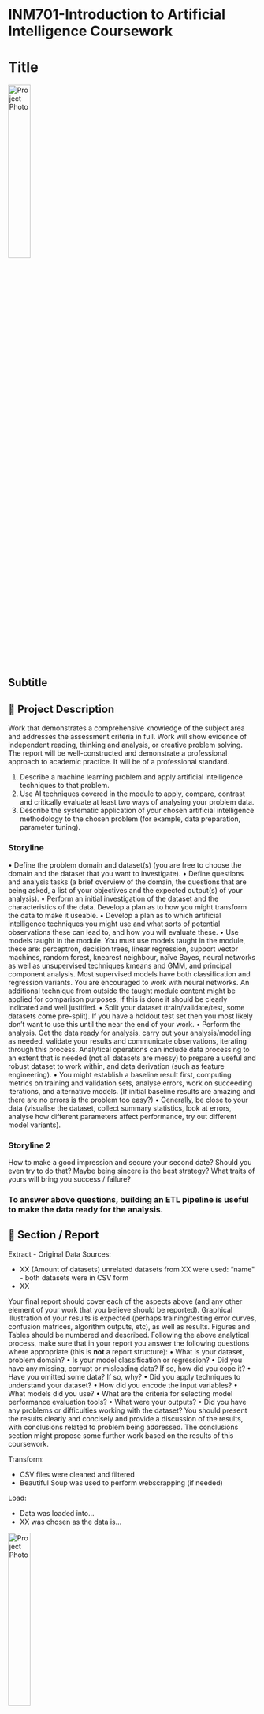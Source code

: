 # INM701-Introduction to Artificial Intelligence Coursework

# Title 
<img src="https://github.com/rita-s/INM701-Introduction-to-AI/.png" alt="Project Photo" title="Project Photo" width="30%">

## Subtitle

## 📝 Project Description

Work that demonstrates a comprehensive
knowledge of the subject area and addresses the assessment criteria in full. Work will show
evidence of independent reading, thinking and analysis, or creative problem solving. The report
will be well-constructed and demonstrate a professional approach to academic practice. It will
be of a professional standard.

1. Describe a machine learning problem and apply artificial intelligence techniques to that
problem.
2. Use AI techniques covered in the module to apply, compare, contrast and critically evaluate
at least two ways of analysing your problem data.
3. Describe the systematic application of your chosen artificial intelligence methodology to
the chosen problem (for example, data preparation, parameter tuning).

### Storyline

• Define the problem domain and dataset(s) (you are free to choose the domain and the
dataset that you want to investigate).
• Define questions and analysis tasks (a brief overview of the domain, the questions that
are being asked, a list of your objectives and the expected output(s) of your analysis).
• Perform an initial investigation of the dataset and the characteristics of the data. Develop
a plan as to how you might transform the data to make it useable.
• Develop a plan as to which artificial intelligence techniques you might use and what sorts
of potential observations these can lead to, and how you will evaluate these.
• Use models taught in the module. You must use models taught in the module, these are:
perceptron, decision trees, linear regression, support vector machines, random forest, knearest neighbour, naïve Bayes, neural networks as well as unsupervised techniques kmeans and GMM, and principal component analysis. Most supervised models have both
classification and regression variants. You are encouraged to work with neural networks.
An additional technique from outside the taught module content might be applied for
comparison purposes, if this is done it should be clearly indicated and well justified.
• Split your dataset (train/validate/test, some datasets come pre-split). If you have a holdout
test set then you most likely don’t want to use this until the near the end of your work.
• Perform the analysis. Get the data ready for analysis, carry out your analysis/modelling
as needed, validate your results and communicate observations, iterating through this
process. Analytical operations can include data processing to an extent that is needed
(not all datasets are messy) to prepare a useful and robust dataset to work within, and data
derivation (such as feature engineering).
• You might establish a baseline result first, computing metrics on training and validation
sets, analyse errors, work on succeeding iterations, and alternative models. (If initial
baseline results are amazing and there are no errors is the problem too easy?)
• Generally, be close to your data (visualise the dataset, collect summary statistics, look at
errors, analyse how different parameters affect performance, try out different model
variants).


### Storyline 2
How to make a good impression and secure your second date? Should you even try to do that? Maybe being sincere is the best strategy? What traits of yours will bring you success / failure?

### To answer above questions, building an ETL pipeline is useful to make the data ready for the analysis.

## 💼 Section / Report
Extract - Original Data Sources:
* XX (Amount of datasets) unrelated datasets from XX were used: “name" - both datasets were in CSV form
* XX

Your final report should cover each of the aspects above (and any other element of your work
that you believe should be reported). Graphical illustration of your results is expected (perhaps
training/testing error curves, confusion matrices, algorithm outputs, etc), as well as results.
Figures and Tables should be numbered and described. Following the above analytical
process, make sure that in your report you answer the following questions where appropriate
(this is **not** a report structure):
• What is your dataset, problem domain?
• Is your model classification or regression?
• Did you have any missing, corrupt or misleading data? If so, how did you cope it?
• Have you omitted some data? If so, why?
• Did you apply techniques to understand your dataset?
• How did you encode the input variables?
• What models did you use?
• What are the criteria for selecting model performance evaluation tools?
• What were your outputs?
• Did you have any problems or difficulties working with the dataset?
You should present the results clearly and concisely and provide a discussion of the results,
with conclusions related to problem being addressed. The conclusions section might propose
some further work based on the results of this coursework.

Transform:
* CSV files were cleaned and filtered
* Beautiful Soup was used to perform webscrapping (if needed)

Load:
* Data was loaded into...
* XX was chosen as the data is...
<img src="https://github.com/rita-s/INM701-Introduction-to-AI/.png" alt="Project Photo" title="Project Photo" width="30%">

## 📚 References:
1. A
2. B
3. C

